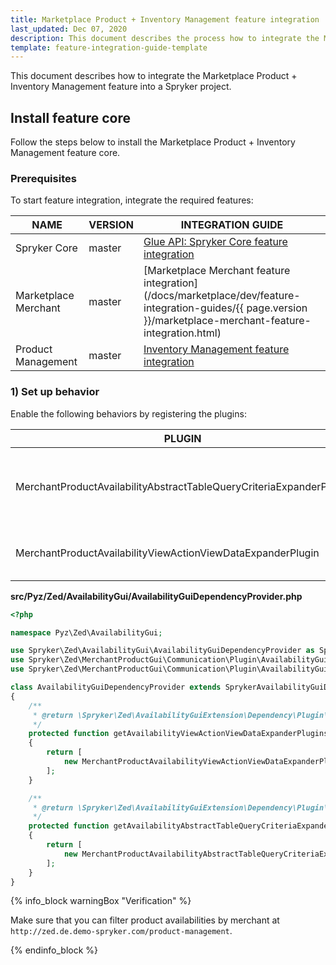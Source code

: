 ```yaml
---
title: Marketplace Product + Inventory Management feature integration
last_updated: Dec 07, 2020
description: This document describes the process how to integrate the Marketplace Product + Inventory Management feature into a Spryker project.
template: feature-integration-guide-template
---
```


This document describes how to integrate the Marketplace Product + Inventory Management feature into a Spryker project.

## Install feature core
Follow the steps below to install the Marketplace Product + Inventory Management feature core.

### Prerequisites

To start feature integration, integrate the required features:

| NAME | VERSION | INTEGRATION GUIDE |
|-|-|-|
| Spryker Core | master | [Glue API: Spryker Core feature integration](https://documentation.spryker.com/docs/glue-api-spryker-core-feature-integration)  |
| Marketplace Merchant | master | [Marketplace Merchant feature integration](/docs/marketplace/dev/feature-integration-guides/{{ page.version }}/marketplace-merchant-feature-integration.html)   |
| Product Management | master | [Inventory Management feature integration](https://documentation.spryker.com/docs/inventory-management-feature-integration)  |

### 1) Set up behavior
Enable the following behaviors by registering the plugins:

| PLUGIN | DESCRIPTION | PREREQUISITES | NAMESPACE |
|-|-|-|-|
| MerchantProductAvailabilityAbstractTableQueryCriteriaExpanderPlugin |  Expands QueryCriteriaTransfer with QueryJoinTransfer for filtering by idMerchant. |  | Spryker\Zed\MerchantProductGui\Communication\Plugin\AvailabilityGui |
| MerchantProductAvailabilityViewActionViewDataExpanderPlugin | Expands view data for product availability with merchant data. |  | Spryker\Zed\MerchantProductGui\Communication\Plugin\AvailabilityGui |

**src/Pyz/Zed/AvailabilityGui/AvailabilityGuiDependencyProvider.php**

```php
<?php

namespace Pyz\Zed\AvailabilityGui;

use Spryker\Zed\AvailabilityGui\AvailabilityGuiDependencyProvider as SprykerAvailabilityGuiDependencyProvider;
use Spryker\Zed\MerchantProductGui\Communication\Plugin\AvailabilityGui\MerchantProductAvailabilityAbstractTableQueryCriteriaExpanderPlugin;
use Spryker\Zed\MerchantProductGui\Communication\Plugin\AvailabilityGui\MerchantProductAvailabilityViewActionViewDataExpanderPlugin;

class AvailabilityGuiDependencyProvider extends SprykerAvailabilityGuiDependencyProvider
{
    /**
     * @return \Spryker\Zed\AvailabilityGuiExtension\Dependency\Plugin\AvailabilityViewActionViewDataExpanderPluginInterface[]
     */
    protected function getAvailabilityViewActionViewDataExpanderPlugins(): array
    {
        return [
            new MerchantProductAvailabilityViewActionViewDataExpanderPlugin(),
        ];
    }

    /**
     * @return \Spryker\Zed\AvailabilityGuiExtension\Dependency\Plugin\AvailabilityAbstractTableQueryCriteriaExpanderPluginInterface[]
     */
    protected function getAvailabilityAbstractTableQueryCriteriaExpanderPlugins(): array
    {
        return [
            new MerchantProductAvailabilityAbstractTableQueryCriteriaExpanderPlugin(),
        ];
    }
}
```

{% info_block warningBox "Verification" %}

Make sure that you can filter product availabilities by merchant at `http://zed.de.demo-spryker.com/product-management`.

{% endinfo_block %}
